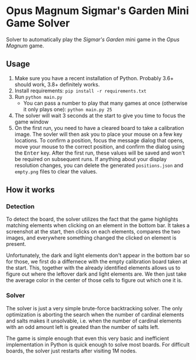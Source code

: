 # Opus Magnum Sigmar's Garden Mini Game Solver

Solver to automatically play the *Sigmar's Garden* mini game in the *Opus Magnum* game.

## Usage

1. Make sure you have a recent installation of Python. Probably 3.6+ should work, 3.8+ definitely works.
2. Install requirements: `pip install -r requirements.txt`
3. Run `python main.py`
   - You can pass a number to play that many games at once (otherwise it only plays one): `python main.py 25`
4. The solver will wait 3 seconds at the start to give you time to focus the game window
5. On the first run, you need to have a cleared board to take a calibration image. The sovler will then ask you to place your mouse on a few key locations. To confirm a position, focus the message dialog that opens, move your mouse to the correct position, and confirm the dialog using the <kbd>Enter</kbd> key. After the first run, these values will be saved and won't be required on subsequent runs. If anything about your display resolution changes, you can delete the generated `positions.json` and `empty.png` files to clear the values.

## How it works

### Detection

To detect the board, the solver utilizes the fact that the game highlights matching elements when clicking on an element in the bottom bar. It takes a screenshot at the start, then clicks on each elements, compares the two images, and everywhere something changed the clicked on element is present.

Unfortunately, the dark and light elements don't appear in the bottom bar so for those, we first do a differnece with the empty calibration board taken at the start. This, together with the already identified elements allows us to figure out where the leftover dark and light elements are. We then just take the average color in the center of those cells to figure out which one it is.

### Solver

The solver is just a very simple brute-force backtracking solver. The only optimization is aborting the search when the number of cardinal elements and salts makes it unsolvable, i.e. when the number of cardinal elements with an odd amount left is greated than the number of salts left.

The game is simple enough that even this very basic and inefficient implementation in Python is quick enough to solve most boards. For difficult boards, the solver just restarts after visiting 1M nodes.
